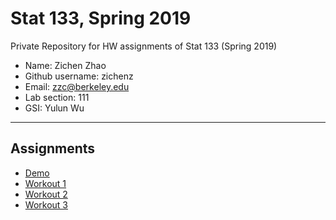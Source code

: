 # Stat 133, Spring 2019

Private Repository for HW assignments of Stat 133 (Spring 2019)

- Name: Zichen Zhao
- Github username: zichenz
- Email: zzc@berkeley.edu
- Lab section: 111
- GSI: Yulun Wu

-----

## Assignments

- [Demo](demo)
- [Workout 1](workout1)
- [Workout 2](workout2)
- [Workout 3](https://github.com/stat133-sp19/hw-stat133-zichenz/tree/master/workout03)
